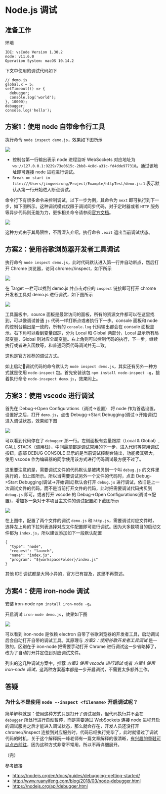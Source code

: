 # Node.js 调试

## 准备工作

环境

```
IDE: vsCode Version 1.30.2
node: v11.6.0
Operation System: macOS 10.14.2
```

下文中使用的调试代码如下

```
// demo.js
global.x = 5;
setTimeout(() => {
  debugger;
  console.log('world');
}, 10000);
debugger;
console.log('hello');
```

## 方案1：使用 node 自带命令行工具

执行命令 `node inspect demo.js`，效果如下图所示

![](../../images/2019/0124-1.png)

* 控制台第一行输出表示 node 进程监听 WebSockets 对应地址为 `ws://127.0.0.1:9229/73e0615c-2bb8-4c8d-a31c-fd4dde977318`。通过该地址即可连接 node 进程进行调试。
* `Break on start in file:///Users/jingweirong/Project/Example/httpTest/demo.js:1` 表示默认从第一行开始进入断点调试。

命令行下有很多命令来控制调试，以下一步为例，其命令为 `next` 即可执行到下一步，如下图所示。这种调试模式仅限于调试同步代码，对于定时器或者 `HTTP` 服务等异步代码则无能为力，更多相关命令请参阅[官方文档](https://nodejs.org/api/debugger.html)。

![](../../images/2019/0124-2.png)

这种方式由于其局限性，不再深入介绍，执行命令 `.exit` 退出当前调试状态。

## 方案2：使用谷歌浏览器开发者工具调试

执行命令 `node inspect demo.js`，此时代码默认进入第一行并自动断点，然后打开 Chrome 浏览器，访问 chrome://inspect，如下所示

![](../../images/2019/0124-3.png)

在 Target 一栏可以找到 demo.js 并点击对应的 `inspect` 链接即可打开 chrome 开发者工具对 demo.js 进行调试，如下图所示

![](../../images/2019/0124-4.png)

工具面板中，source 面板是最常访问的面板，所有的资源文件都可以在这里找到，可以像调试普通 `js` 代码一样打断点或者执行下一步。console 面板和 node 的控制台输出是一致的，所有的 `console.log` 代码输出都会在 console 面板显示。右下角可以看到变量跟踪，分为 Local 和 Global 两部分，Local 显示所有局部变量，Global 则对应全局变量。右上角则可以控制代码的执行，下一步，继续执行或者进入函数等，和普通网页代码调试并无二致。

这也是官方推荐的调试方式。

如上启动调试代码的命令默认为 `node inspect demo.js`，其实还有另外一种方式就是使用 `node-inspect` 包。首先安装该包 `npm install node-inspect -g`，接着执行命令 `node-insepect demo.js`，效果同上。

## 方案3：使用 vscode 进行调试

首先在 Debug->Open Configurations（调试->设置） 将 node 作为首选设置。设置好之后，打开 `demo.js`，点击 Debugg->Start Debugging(调试->开始调试)进入调试状态，效果如下图

![](../../images/2019/0124-5.png)

可以看到代码停在了 `debugger` 那一行。左侧面板有变量跟踪（Local & Global）, CALL STACK（调用栈），中间最顶部是调试常用的下一步、进入代码等常用调试按钮，底部 DEBUG CONSOLE 显示的是当前调试控制台输出，功能极其强大，使用 vscode 作为编辑器的同学使用该方式进行代码调试最方便不过了。

这里要注意的是，需要调试文件的代码默认是被拷贝到一个叫 `debug.js` 的文件里执行的，如上图所示。所以当需要调试另外一个文件的代码时，点击 Debug->Start Debugging(调试->开始调试)默认会打开 `debug.js` 进行调试，依旧是上一次调试文件的代码，而不是当前打开文件的代码，此时把需要调试代码拷贝到 `debug.js` 即可。或者打开 vscode 的 Debug->Open Configurations(调试->配置)，增加多一条对于本项目主文件的调试配置如下截图所示

![](../../images/2019/0124-6.png)

在上图中，配置了两个文件的调试 `demo.js` 和 `http.js`，需要调试对应文件时，选择左上角的下拉列表选择对应文件配置即可进行调试。因为大多数项目的启动文件都为 `index.js`，所以建议添加如下一段默认配置

```
{
  "type": "node",
  "request": "launch",
  "name": "index.js",
  "program": "${workspaceFolder}/index.js"
}
```

其他 IDE 调试都是大同小异的，官方已有提及，这里不再赘述。

## 方案4：使用 iron-node 调试

安装 iron-node `npm install iron-node -g`。

开启调试 `iron-node demo.js`，效果如下图

![](../../images/2019/0124-7.png)

可以看到 iron-node 是依赖 electron 自带了谷歌浏览器的开发者工具，启动调试后会自动打开自带的调试工具。其原理与 *方案2：使用谷歌开发者工具调试* 是一致的，区别在于 iron-node 把需要手动打开 Chrome 进行调试这一步省略掉了，改为了自动打开并定位到对应调试文件。

列出的这几种调试方案中，推荐 *方案3 使用 vscode 进行调试* 或者 *方案4 使用 iron-node 调试*，这两种方案基本都是一步开启调试，不需要太多额外工作。

## 答疑

### 为什么不是使用 `node --inspect <filename>` 开启调试呢？

简单解释就是：使用这种方式只是打开了调试服务，但代码执行并不会在 `debugger` 所处行进行自动暂停，而是需要通过 WebSockets 连接 node 进程开启的调试服务之后才能进入调试状态，那么就会存在，开发人员还没打开 chrome://inspect 连接到对应服务时，代码已经执行完毕了，此时就错过了调试代码的时机，关于这个解释阮一峰老师有一篇文章解释的很清晰，[有兴趣的童鞋可以点击前往](http://www.ruanyifeng.com/blog/2018/03/node-debugger.html)，因为这种方式非常不常用，所以不再详细展开。

（完）

参考链接

* https://nodejs.org/en/docs/guides/debugging-getting-started/
* http://www.ruanyifeng.com/blog/2018/03/node-debugger.html
* https://nodejs.org/api/debugger.html
